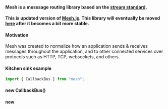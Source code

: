 #### Mesh is a messsage routing library based on the [stream standard](https://streams.spec.whatwg.org/).

**This is updated version of [Mesh.js](http://mesh.js.org/). This library will eventually be moved [here](https://github.com/crcn/mesh.js) after it becomes a bit more stable.**

#### Motivation

Mesh was created to normalize how an application sends & receives messages throughout the application, and to other connected services over protocols such as HTTP, TCP, websockets, and others. 


#### Kitchen sink example

```typescript
import { CallbackBus } from "mesh";


```


#### new CallbackBus()

#### new 


